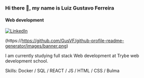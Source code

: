 ### Hi there 👋, my name is Luiz Gustavo Ferreira

#### Web development

<a href="[https://www.linkedin.com/in/luiz-gustavo-ferreira-gusferreira/]"><img alt="LinkedIn" src="https://img.shields.io/badge/LinkedIn-0077B5?style=for-the-badge&logo=linkedin&logoColor=white" /></a>
 

(https://https://github.com/GusVF/github-profile-readme-generator/images/banner.png)

I am currently studying full stack Web development at Trybe web development school. 

Skills: Docker / SQL / REACT / JS / HTML / CSS / Bulma 


